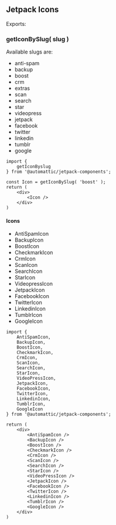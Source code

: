 ## Jetpack Icons

Exports:

### getIconBySlug( slug )

Available slugs are:

* anti-spam
* backup
* boost
* crm
* extras
* scan
* search
* star
* videopress
* jetpack
* facebook
* twitter
* linkedin
* tumblr
* google

```es6
import {
	getIconByslug
} from '@automattic/jetpack-components';

const Icon = getIconBySlug( 'boost' );
return (
	<div>
		<Icon />
	</div>
)
```

#### Icons

* AntiSpamIcon
* BackupIcon
* BoostIcon
* CheckmarkIcon
* CrmIcon
* ScanIcon
* SearchIcon
* StarIcon
* VideopressIcon
* JetpackIcon
* FacebookIcon
* TwitterIcon
* LinkedinIcon
* TumblrIcon
* GoogleIcon

```es6
import {
	AntiSpamIcon,
	BackupIcon,
	BoostIcon,
	CheckmarkIcon,
	CrmIcon,
	ScanIcon,
	SearchIcon,
	StarIcon,
	VideoPressIcon,
	JetpackIcon,
	FacebookIcon,
	TwitterIcon,
	LinkedinIcon,
	TumblrIcon,
	GoogleIcon
} from '@automattic/jetpack-components';

return (
	<div>
		<AntiSpamIcon />
		<BackupIcon />
		<BoostIcon />
		<CheckmarkIcon />
		<CrmIcon />
		<ScanIcon />
		<SearchIcon />
		<StarIcon />
		<VideoPressIcon />
		<JetpackIcon />
		<FacebookIcon />
		<TwitterIcon />
		<LinkedinIcon />
		<TumblrIcon />
		<GoogleIcon />
	</div>
)
```
